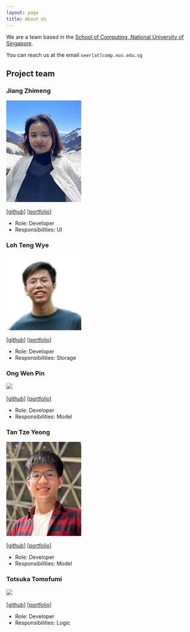 ```yaml
---
layout: page
title: About Us
---
```


We are a team based in the [School of Computing, National University of Singapore](http://www.comp.nus.edu.sg).

You can reach us at the email `seer[at]comp.nus.edu.sg`

## Project team

### Jiang Zhimeng

<img src="images/asaierika.png" width="200px">

[[github](https://github.com/asaierika)]
[[portfolio](team/asaierika.md)]

* Role: Developer
* Responsibilities: UI

### Loh Teng Wye

<img src="images/nopehax.png" width="200px">

[[github](http://github.com/nopehax)]
[[portfolio](team/nopehax.md)]

* Role: Developer
* Responsibilities: Storage

### Ong Wen Pin

<img src="images/ongwenpin.png" width="200px">

[[github](http://github.com/ongwenpin)] [[portfolio](team/ongwenpin.md)]

* Role: Developer
* Responsibilities: Model

### Tan Tze Yeong

<img src="images/tantzeyeong.png" width="200px">

[[github](http://github.com/tantzeyeong)]
[[portfolio](team/tantzeyeong.md)]

* Role: Developer
* Responsibilities: Model

### Totsuka Tomofumi

<img src="images/totsukatomofumi.png" width="200px">

[[github](https://github.com/totsukatomofumi)] [[portfolio](team/totsukatomofumi.md)]

* Role: Developer
* Responsibilities: Logic
